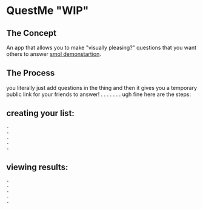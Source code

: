 # QuestMe "WIP"

## The Concept

An app that allows you to make "visually pleasing?" questions that you want others to answer [smol demonstartion](https://github.com/facebook/create-react-app).

## The Process

you literally just add questions in the thing and then it gives you a temporary public link for your friends to answer!
.
.
.
.
.
.
.
ugh fine here are the steps:

## creating your list:

    -
    -
    -
    -
    -

## viewing results:

    -
    -
    -
    -
    -
